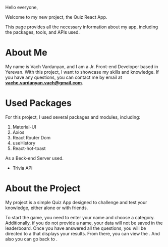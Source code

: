 Hello everyone,

Welcome to my new project, the Quiz React App.

This page provides all the necessary information about my app, including the packages, tools, and APIs used.

# About Me

My name is Vach Vardanyan, and I am a Jr. Front-end Developer based in Yerevan. With this project, I want to showcase my skills and knowledge. If you have any questions, you can contact me by email at **[vache.vardanyan.vach@gmail.com](mailto:vache.vardanyan.vach@gmail.com)**.

# Used Packages

For this project, I used several packages and modules, including:

1. Material-UI
2. Axios
3. React Router Dom
4. useHistory
5. React-hot-toast

As a Beck-end Server used. 

- Trivia APi

# About the Project

My project is a simple Quiz App designed to challenge and test your knowledge, either alone or with friends.

To start the game, you need to enter your name and choose a category. Additionally, if you do not provide a name, your data will not be saved in the leaderboard. Once you have answered all the questions, you will be directed to a <FinalPage /> that displays your results. From there, you can view the <LeaderBoard />. And also you can go back to <Homepage />.